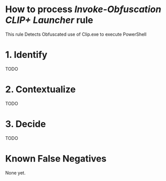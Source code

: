 # How to process *Invoke-Obfuscation CLIP+ Launcher* rule
This rule Detects Obfuscated use of Clip.exe to execute PowerShell

# 1. Identify
TODO

# 2. Contextualize
TODO

# 3. Decide
TODO

# Known False Negatives
None yet.
